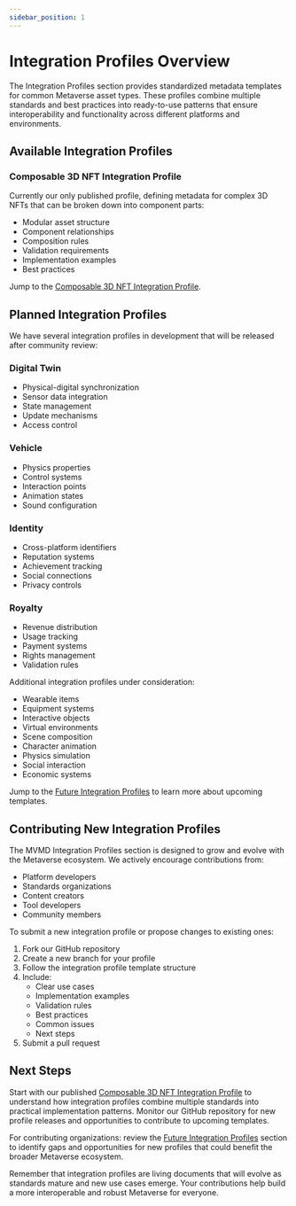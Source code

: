 ```yaml
---
sidebar_position: 1
---
```


# Integration Profiles Overview

The Integration Profiles section provides standardized metadata templates for common Metaverse asset types. These profiles combine multiple standards and best practices into ready-to-use patterns that ensure interoperability and functionality across different platforms and environments.

## Available Integration Profiles

### Composable 3D NFT Integration Profile
Currently our only published profile, defining metadata for complex 3D NFTs that can be broken down into component parts:
- Modular asset structure
- Component relationships
- Composition rules
- Validation requirements
- Implementation examples
- Best practices

Jump to the [Composable 3D NFT Integration Profile](./composable-3d-nft.md).

## Planned Integration Profiles

We have several integration profiles in development that will be released after community review:

### Digital Twin
- Physical-digital synchronization
- Sensor data integration
- State management
- Update mechanisms
- Access control

### Vehicle
- Physics properties
- Control systems
- Interaction points
- Animation states
- Sound configuration

### Identity
- Cross-platform identifiers
- Reputation systems
- Achievement tracking
- Social connections
- Privacy controls

### Royalty
- Revenue distribution
- Usage tracking
- Payment systems
- Rights management
- Validation rules

Additional integration profiles under consideration:
- Wearable items
- Equipment systems
- Interactive objects
- Virtual environments
- Scene composition
- Character animation
- Physics simulation
- Social interaction
- Economic systems

Jump to the [Future Integration Profiles](./future.md) to learn more about upcoming templates.

## Contributing New Integration Profiles

The MVMD Integration Profiles section is designed to grow and evolve with the Metaverse ecosystem. We actively encourage contributions from:
- Platform developers
- Standards organizations
- Content creators
- Tool developers
- Community members

To submit a new integration profile or propose changes to existing ones:
1. Fork our GitHub repository
2. Create a new branch for your profile
3. Follow the integration profile template structure
4. Include:
   - Clear use cases
   - Implementation examples
   - Validation rules
   - Best practices
   - Common issues
   - Next steps
5. Submit a pull request

## Next Steps

Start with our published [Composable 3D NFT Integration Profile](./composable-3d-nft.md) to understand how integration profiles combine multiple standards into practical implementation patterns. Monitor our GitHub repository for new profile releases and opportunities to contribute to upcoming templates.

For contributing organizations: review the [Future Integration Profiles](./future.md) section to identify gaps and opportunities for new profiles that could benefit the broader Metaverse ecosystem.

Remember that integration profiles are living documents that will evolve as standards mature and new use cases emerge. Your contributions help build a more interoperable and robust Metaverse for everyone.
